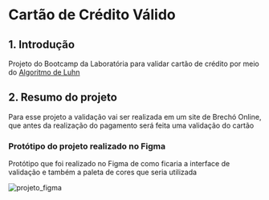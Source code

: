 # Cartão de Crédito Válido

## 1. Introdução

Projeto do Bootcamp da Laboratória para validar cartão de crédito 
por meio do
[Algoritmo de Luhn](https://www.101computing.net/wp/wp-content/uploads/Luhn-Algorithm.png)

## 2. Resumo do projeto

Para esse projeto a validação vai ser realizada em um site de Brechó Online,
que antes da realização do pagamento será feita uma validação do cartão

### Protótipo do projeto realizado no Figma
Protótipo que foi realizado no Figma de como ficaria a interface de validação
e também a paleta de cores que seria utilizada

![projeto_figma](https://user-images.githubusercontent.com/118859853/215850458-1f0ec9f6-4d9d-4675-a39f-5b81c77e8cbf.png)



